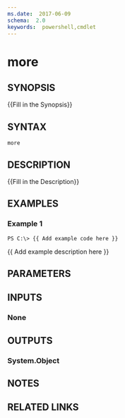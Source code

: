 ```yaml
---
ms.date:  2017-06-09
schema:  2.0
keywords:  powershell,cmdlet
---
```


# more

## SYNOPSIS
{{Fill in the Synopsis}}

## SYNTAX

```
more
```

## DESCRIPTION
{{Fill in the Description}}

## EXAMPLES

### Example 1
```
PS C:\> {{ Add example code here }}
```

{{ Add example description here }}

## PARAMETERS

## INPUTS

### None


## OUTPUTS

### System.Object

## NOTES

## RELATED LINKS

